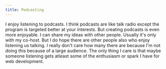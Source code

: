 ```yaml
---
title: Podcasting
---
```


I enjoy listening to podcasts. I think podcasts are like talk radio except the program is targeted better at your interests. But creating podcasts is even more enjoyable. I can share my ideas with other people. Usually it's only with my co-host. But I do hope there are other people also who enjoy listening us talking. I really don't care how many there are because I'm not doing this because of a large audience. The only thing I care is that maybe someone listening gets atleast some of the enthusiasm or spark I have for web development. 